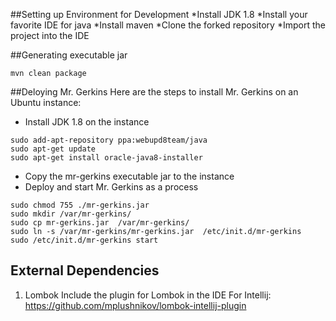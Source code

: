 ##Setting up Environment for Development
*Install JDK 1.8
*Install your favorite IDE for java
*Install maven
*Clone the forked repository
*Import the project into the IDE

##Generating executable jar
```
mvn clean package
```

##Deloying Mr. Gerkins
Here are the steps to install Mr. Gerkins on an Ubuntu instance:
* Install JDK 1.8 on the instance
```
sudo add-apt-repository ppa:webupd8team/java
sudo apt-get update
sudo apt-get install oracle-java8-installer
```
* Copy the mr-gerkins executable jar to the instance
* Deploy and start Mr. Gerkins as a process
```
sudo chmod 755 ./mr-gerkins.jar
sudo mkdir /var/mr-gerkins/
sudo cp mr-gerkins.jar  /var/mr-gerkins/
sudo ln -s /var/mr-gerkins/mr-gerkins.jar  /etc/init.d/mr-gerkins
sudo /etc/init.d/mr-gerkins start
```

## External Dependencies

1. Lombok
Include the plugin for Lombok in the IDE
For Intellij: https://github.com/mplushnikov/lombok-intellij-plugin

